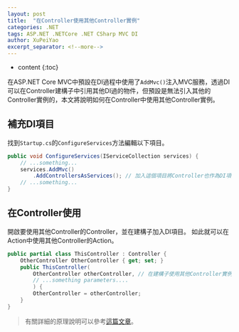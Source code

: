```yaml
---
layout: post
title:  "在Controller使用其他Controller實例"
categories: .NET
tags: ASP.NET .NETCore .NET CSharp MVC DI
author: XuPeiYao
excerpt_separator: <!--more-->
---
```


- content
{:toc}

在ASP.NET Core MVC中預設在DI過程中使用了`AddMvc()`注入MVC服務，透過DI可以在Controller建構子中引用其他DI過的物件，但預設是無法引入其他的Controller實例的，本文將說明如何在Controller中使用其他Controller實例。

<!--more-->

## 補充DI項目

找到`Startup.cs`的`ConfigureServices`方法編輯以下項目。

```csharp
public void ConfigureServices(IServiceCollection services) {
    // ...something...
    services.AddMvc()
        .AddControllersAsServices(); // 加入這個項目將Controller也作為DI項目
    // ...something...
}
```

## 在Controller使用

開啟要使用其他Controller的Controller，並在建構子加入DI項目。
如此就可以在Action中使用其他Controller的Action。

```csharp
public partial class ThisController : Controller {
    OtherController OtherController { get; set; }
    public ThisController(
        OtherController otherController, // 在建構子使用其他Controller實例
        // ...something parameters....
        ) {
        OtherController = otherController;
    }
}
```

> 有關詳細的原理說明可以參考[這篇文章](https://andrewlock.net/controller-activation-and-dependency-injection-in-asp-net-core-mvc/)。